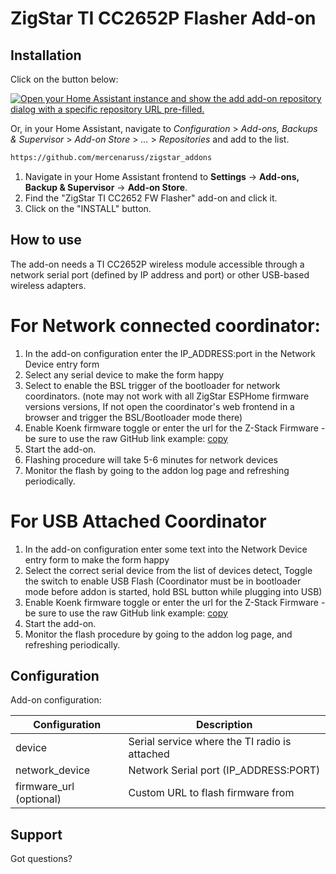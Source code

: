 # ZigStar TI CC2652P Flasher Add-on

## Installation

Click on the button below:

[![Open your Home Assistant instance and show the add add-on repository dialog with a specific repository URL pre-filled.](https://my.home-assistant.io/badges/supervisor_add_addon_repository.svg)](https://my.home-assistant.io/redirect/supervisor_add_addon_repository/?repository_url=https%3A%2F%2Fgithub.com%2Fmercenaruss%2Fzigstar_addons)

Or, in your Home Assistant, navigate to _Configuration_ > _Add-ons, Backups & Supervisor_ > _Add-on Store_ > _..._ > _Repositories_ and add to the list.

```txt
https://github.com/mercenaruss/zigstar_addons
```

1. Navigate in your Home Assistant frontend to **Settings** -> **Add-ons, Backup & Supervisor** -> **Add-on Store**.
2. Find the "ZigStar TI CC2652 FW Flasher" add-on and click it.
3. Click on the "INSTALL" button.

## How to use

The add-on needs a TI CC2652P wireless module accessible through a network
serial port (defined by IP address and port) or other USB-based wireless adapters.

# For Network connected coordinator:

1. In the add-on configuration enter the IP_ADDRESS:port in the Network Device entry form
2. Select any serial device to make the form happy
3. Select to enable the BSL trigger of the bootloader for network coordinators.
   (note may not work with all ZigStar ESPHome firmware versions versions, If not open the coordinator's
   web frontend in a browser and trigger the BSL/Bootloader mode there)
4. Enable Koenk firmware toggle or enter the url for the Z-Stack Firmware - be sure to use the raw GitHub link
   example: [copy](https://github.com/Koenkk/Z-Stack-firmware/raw/7398d834eb3a790876c280293c4181da96cc7114/coordinator/Z-Stack_3.x.0/bin/CC1352P2_CC2652P_launchpad_coordinator_20221226.zip)
5. Start the add-on.
6. Flashing procedure will take 5-6 minutes for network devices
7. Monitor the flash by going to the addon log page and refreshing periodically.

# For USB Attached Coordinator

1. In the add-on configuration enter some text into the Network Device entry form to make the form happy
2. Select the correct serial device from the list of devices detect, Toggle the switch to enable USB Flash
   (Coordinator must be in bootloader mode before addon is started, hold BSL button while plugging into USB)
3. Enable Koenk firmware toggle or enter the url for the Z-Stack Firmware - be sure to use the raw GitHub link
   example: [copy](https://github.com/Koenkk/Z-Stack-firmware/raw/7398d834eb3a790876c280293c4181da96cc7114/coordinator/Z-Stack_3.x.0/bin/CC1352P2_CC2652P_launchpad_coordinator_20221226.zip)
4. Start the add-on.
5. Monitor the flash procedure by going to the addon log page, and refreshing periodically.

## Configuration

Add-on configuration:

| Configuration           | Description                                   |
| ----------------------- | --------------------------------------------- |
| device                  | Serial service where the TI radio is attached |
| network_device          | Network Serial port (IP_ADDRESS:PORT)         |
| firmware_url (optional) | Custom URL to flash firmware from             |

## Support

Got questions?

```

```
